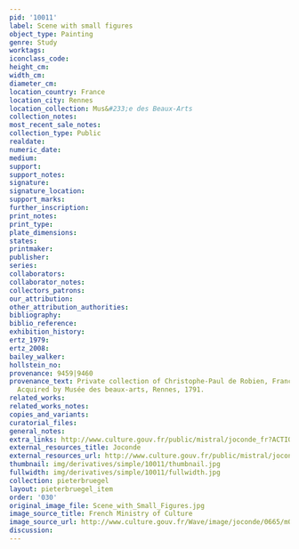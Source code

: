 ```yaml
---
pid: '10011'
label: Scene with small figures
object_type: Painting
genre: Study
worktags:
iconclass_code:
height_cm:
width_cm:
diameter_cm:
location_country: France
location_city: Rennes
location_collection: Mus&#233;e des Beaux-Arts
collection_notes:
most_recent_sale_notes:
collection_type: Public
realdate:
numeric_date:
medium:
support:
support_notes:
signature:
signature_location:
support_marks:
further_inscription:
print_notes:
print_type:
plate_dimensions:
states:
printmaker:
publisher:
series:
collaborators:
collaborator_notes:
collectors_patrons:
our_attribution:
other_attribution_authorities:
bibliography:
biblio_reference:
exhibition_history:
ertz_1979:
ertz_2008:
bailey_walker:
hollstein_no:
provenance: 9459|9460
provenance_text: Private collection of Christophe-Paul de Robien, France, before 1791.,
  Acquired by Musée des beaux-arts, Rennes, 1791.
related_works:
related_works_notes:
copies_and_variants:
curatorial_files:
general_notes:
extra_links: http://www.culture.gouv.fr/public/mistral/joconde_fr?ACTION=RETROUVER&FIELD_98=TOUT&VALUE_98=Bruegel&NUMBER=8&GRP=0&REQ=%28%28Bruegel%29%20%3aTOUT%20%29&USRNAME=nobody&USRPWD=4%24%2534P&SPEC=5&SYN=1&IMLY=&MAX1=1&MAX2=1&MAX3=100&DOM=All
external_resources_title: Joconde
external_resources_url: http://www.culture.gouv.fr/public/mistral/joconde_fr
thumbnail: img/derivatives/simple/10011/thumbnail.jpg
fullwidth: img/derivatives/simple/10011/fullwidth.jpg
collection: pieterbruegel
layout: pieterbruegel_item
order: '030'
original_image_file: Scene_with_Small_Figures.jpg
image_source_title: French Ministry of Culture
image_source_url: http://www.culture.gouv.fr/Wave/image/joconde/0665/m021101_0006286_p.jpg
discussion:
---
```

